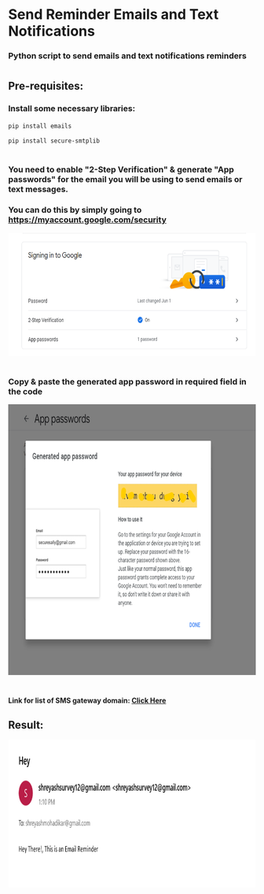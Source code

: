 # Send Reminder Emails and Text Notifications
### Python script to send emails and text notifications reminders 
#
## Pre-requisites:
### Install some necessary libraries:
```bash 
pip install emails
```

```bash 
pip install secure-smtplib
```

#
### You need to enable "2-Step Verification" & generate "App passwords" for the email you will be using to send emails or text messages.
### You can do this by simply going to https://myaccount.google.com/security
<img src="img/verification.png" width="600" height="250" >  

#
### Copy & paste the generated app password in required field in the code
<img src="img/Generated App password.png" width="600" height="550" >  

#
#### Link for list of SMS gateway domain: <a href ="https://kb.sandisk.com/app/answers/detail/a_id/17056/~/list-of-mobile-carrier-gateway-addresses">Click Here</a>

## Result:
<img src="img/Output_email.png" width="800" height="300" >  

